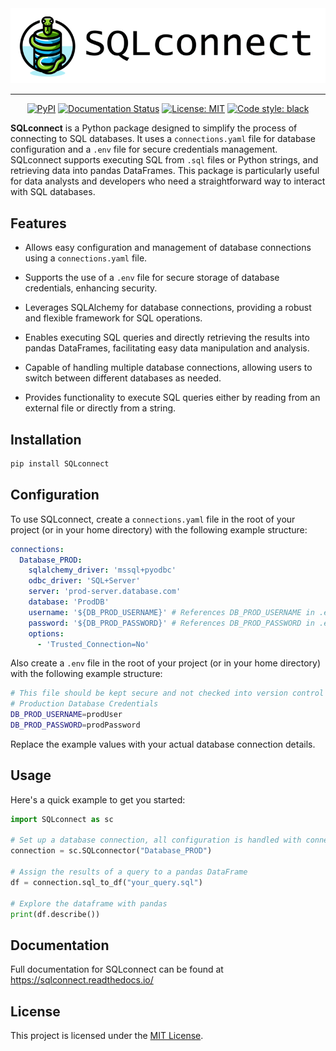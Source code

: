 <div align="center">
  <img alt="SQLconnect logo" src="https://raw.githubusercontent.com/JustinFrizzell/SQLconnect/main/images/logo.png"><br>
</div>

---

<p align="center">
<a href="https://pypi.org/project/SQLconnect/"><img alt="PyPI" src="https://img.shields.io/pypi/v/SQLconnect"></a>
<a href='https://sqlconnect.readthedocs.io/en/latest/?badge=latest'><img src='https://readthedocs.org/projects/sqlconnect/badge/?version=latest' alt='Documentation Status' /></a>
<a href="https://github.com/JustinFrizzell/SQLconnect/blob/main/LICENCE"><img alt="License: MIT" src="https://img.shields.io/badge/License-MIT-purple.svg"></a>
<a href="https://github.com/psf/black"><img alt="Code style: black" src="https://img.shields.io/badge/code%20style-black-000000.svg"></a>
</p>

**SQLconnect** is a Python package designed to simplify the process of connecting to SQL databases. It uses a `connections.yaml` file for database configuration and a `.env` file for secure credentials management. SQLconnect supports executing SQL from `.sql` files or Python strings, and retrieving data into pandas DataFrames. This package is particularly useful for data analysts and developers who need a straightforward way to interact with SQL databases.

## Features

- Allows easy configuration and management of database connections using a `connections.yaml` file.

- Supports the use of a `.env` file for secure storage of database credentials, enhancing security.

- Leverages SQLAlchemy for database connections, providing a robust and flexible framework for SQL operations.

- Enables executing SQL queries and directly retrieving the results into pandas DataFrames, facilitating easy data manipulation and analysis.

- Capable of handling multiple database connections, allowing users to switch between different databases as needed.

- Provides functionality to execute SQL queries either by reading from an external file or directly from a string.

## Installation

```bash
pip install SQLconnect
```

## Configuration

To use SQLconnect, create a `connections.yaml` file in the root of your project (or in your home directory) with the following example structure:

```yaml
connections:
  Database_PROD:
    sqlalchemy_driver: 'mssql+pyodbc'
    odbc_driver: 'SQL+Server'
    server: 'prod-server.database.com'
    database: 'ProdDB'
    username: '${DB_PROD_USERNAME}' # References DB_PROD_USERNAME in .env
    password: '${DB_PROD_PASSWORD}' # References DB_PROD_PASSWORD in .env
    options:
      - 'Trusted_Connection=No'
```

Also create a `.env` file in the root of your project (or in your home directory) with the following example structure:

```bash
# This file should be kept secure and not checked into version control (add to .gitignore)
# Production Database Credentials
DB_PROD_USERNAME=prodUser
DB_PROD_PASSWORD=prodPassword
```

Replace the example values with your actual database connection details.

## Usage

Here's a quick example to get you started:

```python
import SQLconnect as sc

# Set up a database connection, all configuration is handled with connections.yaml and .env
connection = sc.SQLconnector("Database_PROD")

# Assign the results of a query to a pandas DataFrame
df = connection.sql_to_df("your_query.sql")

# Explore the dataframe with pandas
print(df.describe())
```

## Documentation

Full documentation for SQLconnect can be found at https://sqlconnect.readthedocs.io/

## License

This project is licensed under the [MIT License](https://raw.githubusercontent.com/JustinFrizzell/SQLconnect/main/LICENCE).
